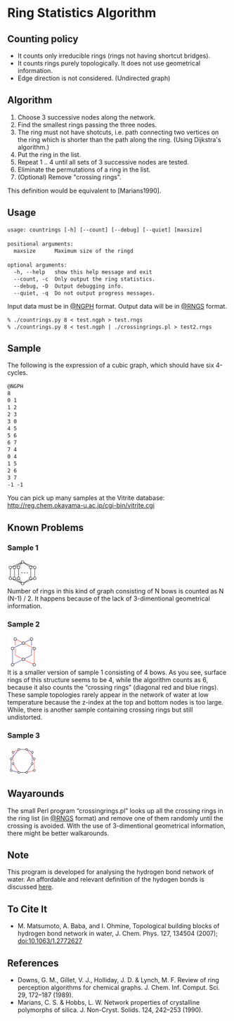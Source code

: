 # Ring Statistics Algorithm

## Counting policy

* It counts only irreducible rings (rings not having shortcut bridges).
* It counts rings purely topologically. It does not use geometrical information.
* Edge direction is not considered. (Undirected graph)

## Algorithm

1. Choose 3 successive nodes along the network.
1. Find the smallest rings passing the three nodes.
1. The ring must not have shotcuts, i.e. path connecting two vertices on the ring which is shorter than the path along the ring. (Using Dijkstra's algorithm.)
1. Put the ring in the list.
1. Repeat 1 .. 4 until all sets of 3 successive nodes are tested.
1. Eliminate the permutations of a ring in the list.
1. (Optional) Remove "crossing rings".

This definition would be equivalent to [Marians1990].

## Usage

    usage: countrings [-h] [--count] [--debug] [--quiet] [maxsize]
    
    positional arguments:
      maxsize      Maximum size of the ringd
    
    optional arguments:
      -h, --help   show this help message and exit
      --count, -c  Only output the ring statistics.
      --debug, -D  Output debugging info.
      --quiet, -q  Do not output progress messages.


Input data must be in <a href="http://theochem.chem.okayama-u.ac.jp/wiki/wiki.cgi/matto?page=%40NGPH">@NGPH</a> format. Output data will be in <a href="http://theochem.chem.okayama-u.ac.jp/wiki/wiki.cgi/matto?page=%40RNGS">@RNGS</a> format.

    % ./countrings.py 8 < test.ngph > test.rngs
    % ./countrings.py 8 < test.ngph | ./crossingrings.pl > test2.rngs

## Sample

The following is the expression of a cubic graph, which should have six 4-cycles.

    @NGPH
    8
    0 1
    1 2
    2 3
    3 0
    4 5
    5 6
    6 7
    7 4
    0 4
    1 5
    2 6
    3 7
    -1 -1

You can pick up many samples at the Vitrite database:
    http://reg.chem.okayama-u.ac.jp/cgi-bin/vitrite.cgi

## Known Problems

### Sample 1

<img src="imgs/sample1.png" /><br />
Number of rings in this kind of graph consisting of N bows is counted as N (N-1) / 2. It happens because of the lack of 3-dimentional geometrical information.

### Sample 2

<img src="imgs/sample2.png" /><br />
 It is a smaller version of sample 1 consisting of 4 bows. As you see, surface rings of this structure seems to be 4, while the algorithm counts as 6, because it also counts the “crossing rings” (diagonal red and blue rings). These sample topologies rarely appear in the network of water at low temperature because the z-index at the top and bottom nodes is too large. 
While, there is another sample containing crossing rings but still undistorted.

### Sample 3

<img src="imgs/sample3.png" />

## Wayarounds

The small Perl program “crossingrings.pl” looks up all the crossing rings in the ring list (in <a href="http://theochem.chem.okayama-u.ac.jp/wiki/wiki.cgi/matto?page=%40RNGS">@RNGS</a> format) and remove one of them randomly until the crossing is avoided. With the use of 3-dimentional geometrical information, there might be better walkarounds.

## Note

This program is developed for analysing the hydrogen bond network of water.
An affordable and relevant definition of the hydogen bonds is discussed <a href="http://theochem.chem.okayama-u.ac.jp/wiki/wiki.cgi/matto?page=Relevance+of+Hydrogen+Bond+Definition">here</a>.

## To Cite It

* M. Matsumoto, A. Baba, and I. Ohmine, Topological building blocks of hydrogen bond network in water, J. Chem. Phys. 127, 134504 (2007); [doi:10.1063/1.2772627](http://dx.doi.org/doi:10.1063/1.2772627)

## References

* Downs, G. M., Gillet, V. J., Holliday, J. D. & Lynch, M. F. Review of ring perception algorithms for chemical graphs. J. Chem. Inf. Comput. Sci. 29, 172–187 (1989).
* Marians, C. S. & Hobbs, L. W. Network properties of crystalline polymorphs of silica. J. Non-Cryst. Solids. 124, 242–253 (1990).
